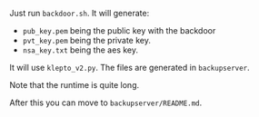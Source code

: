 Just run `backdoor.sh`. It will generate:
- `pub_key.pem` being the public key with the backdoor
- `pvt_key.pem` being the private key.
- `nsa_key.txt` being the aes key.

It will use `klepto_v2.py`. The files are generated in `backupserver`.

Note that the runtime is quite long.

After this you can move to `backupserver/README.md`.